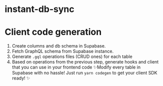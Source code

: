 # instant-db-sync

# Client code generation
1. Create columns and db schema in Supabase.
2. Fetch GraphQL schema from Supabase instance.
3. Generate `.gql` operations files (CRUD ones) for each table
4. Based on operations from the previous step, generate hooks and client that you can use in your frontend code
✨Modify every table in Supabase with no hassle! Just run `yarn codegen` to get your client SDK ready! ✨

